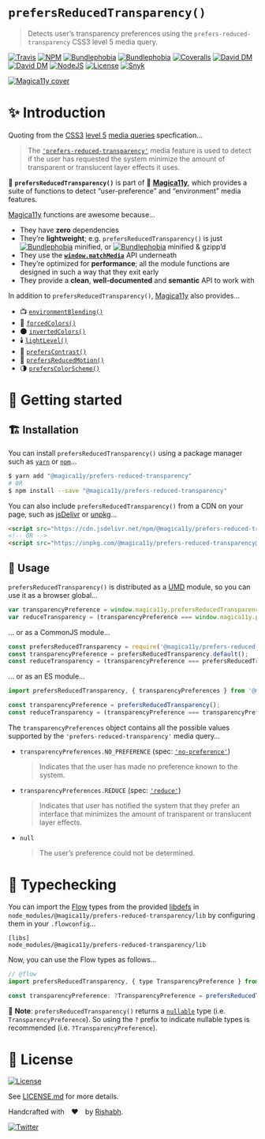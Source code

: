 `prefersReducedTransparency()`
==============================
> Detects user’s transparency preferences using the `prefers-reduced-transparency` CSS3 level 5 media query.

[![Travis](https://img.shields.io/travis/com/magica11y/prefers-reduced-transparency.svg?style=for-the-badge)](https://travis-ci.com/magica11y/prefers-reduced-transparency)
[![NPM](https://img.shields.io/npm/v/@magica11y/prefers-reduced-transparency.svg?style=for-the-badge "NPM")](https://www.npmjs.com/package/@magica11y/prefers-reduced-transparency)
[![Bundlephobia](https://img.shields.io/bundlephobia/min/@magica11y/prefers-reduced-transparency.svg?style=for-the-badge "Bundle size (minified)")](https://bundlephobia.com/result?p=@magica11y/prefers-reduced-transparency)
[![Bundlephobia](https://img.shields.io/bundlephobia/minzip/@magica11y/prefers-reduced-transparency.svg?style=for-the-badge "Bundle size (minified+gzipped)")](https://bundlephobia.com/result?p=@magica11y/prefers-reduced-transparency)
[![Coveralls](https://img.shields.io/coveralls/github/magica11y/prefers-reduced-transparency.svg?style=for-the-badge "Test coverage status")](https://coveralls.io/github/magica11y/prefers-reduced-transparency)
[![David DM](https://img.shields.io/david/magica11y/prefers-reduced-transparency.svg?style=for-the-badge "Dependencies")](https://david-dm.org/magica11y/prefers-reduced-transparency)
[![David DM](https://img.shields.io/david/dev/magica11y/prefers-reduced-transparency.svg?style=for-the-badge "Dev Dependencies")](https://david-dm.org/magica11y/prefers-reduced-transparency?type=dev)
[![NodeJS](https://img.shields.io/node/v/@magica11y/prefers-reduced-transparency.svg?style=for-the-badge "Node engine")](https://www.npmjs.com/package/@magica11y/prefers-reduced-transparency)
[![License](https://img.shields.io/github/license/magica11y/prefers-reduced-transparency.svg?style=for-the-badge "MIT license")](LICENSE.md)
[![Snyk](https://img.shields.io/snyk/vulnerabilities/github/magica11y/prefers-reduced-transparency?style=for-the-badge "Snyk vulnerabilities status")](https://snyk.io/test/github/magica11y/prefers-reduced-transparency?targetFile=package.json)

[![Magica11y cover](https://cdn.jsdelivr.net/gh/magica11y/cauldron@1.0.11/assets/Magica11y-cover.jpg "Magica11y cover")](https://magica11y.github.io)


# :sparkles: Introduction

Quoting from the [CSS3](https://developer.mozilla.org/en-US/docs/Web/CSS/CSS3) [level 5](https://www.w3.org/TR/mediaqueries-5)
[media queries](https://developer.mozilla.org/en-US/docs/Web/CSS/Media_Queries) specfication…

> The [`'prefers-reduced-transparency'`](https://www.w3.org/TR/mediaqueries-5/#prefers-reduced-transparency) media feature
> is used to detect if the user has requested the system minimize the amount of transparent or translucent layer effects it uses.

:high_brightness: **`prefersReducedTransparency()`** is part of :crystal_ball: [**Magica11y**](https://magica11y.github.io),
which provides a suite of functions to detect “user-preference” and “environment” media features.

[Magica11y](https://magica11y.github.io) functions are awesome because…
  * They have **zero** dependencies
  * They’re **lightweight**; e.g. `prefersReducedTransparency()` is just [![Bundlephobia](https://img.shields.io/bundlephobia/min/@magica11y/prefers-reduced-transparency.svg?style=flat-square&label "Bundle size (minified)")](https://bundlephobia.com/result?p=@magica11y/prefers-reduced-transparency) minified, or [![Bundlephobia](https://img.shields.io/bundlephobia/minzip/@magica11y/prefers-reduced-transparency.svg?style=flat-square&label "Bundle size (minified+gzipped)")](https://bundlephobia.com/result?p=@magica11y/prefers-reduced-transparency) minified & gzipp’d
  * They use the **[`window.matchMedia`](https://developer.mozilla.org/docs/Web/API/Window/matchMedia)** API underneath
  * They’re optimized for **performance**; all the module functions are designed in such a way that they exit early
  * They provide a **clean**, **well-documented** and **semantic** API to work with

In addition to `prefersReducedTransparency()`, [Magica11y](https://magica11y.github.io) also provides…

  * :tv: [`environmentBlending()`](https://github.com/magica11y/environment-blending)
  * :art: [`forcedColors()`](https://github.com/magica11y/forced-colors)
  * :new_moon: [`invertedColors()`](https://github.com/magica11y/inverted-colors)
  * :candle: [`lightLevel()`](https://github.com/magica11y/light-level)
  * :high_brightness: [`prefersContrast()`](https://github.com/magica11y/prefers-contrast)
  * :roller_coaster: [`prefersReducedMotion()`](https://github.com/magica11y/prefers-reduced-motion)
  * :last_quarter_moon: [`prefersColorScheme()`](https://github.com/magica11y/prefers-color-scheme)

# :rocket: Getting started

## :building_construction: Installation

You can install `prefersReducedTransparency()` using a package manager such as [`yarn`](https://yarnpkg.com/en/package/@magica11y/prefers-reduced-transparency) or [`npm`](https://www.npmjs.com/package/@magica11y/prefers-reduced-transparency)…

```sh
$ yarn add "@magica11y/prefers-reduced-transparency"
# OR
$ npm install --save "@magica11y/prefers-reduced-transparency"
```

You can also include `prefersReducedTransparency()` from a CDN on your page, such as [jsDelivr](https://www.jsdelivr.com/package/npm/@magica11y/prefers-reduced-transparency) or [unpkg](https://unpkg.com/@magica11y/prefers-reduced-transparency)…

```html
<script src="https://cdn.jsdelivr.net/npm/@magica11y/prefers-reduced-transparency@latest/dist/magica11y.prefersReducedTransparency.min.js"></script>
<!-- OR -->
<script src="https://unpkg.com/@magica11y/prefers-reduced-transparency@latest/dist/magica11y.prefersReducedTransparency.js"></script>
```

## :game_die: Usage

`prefersReducedTransparency()` is distributed as a [UMD](https://github.com/umdjs/umd) module, so you can use it as a browser global…

```js
var transparencyPreference = window.magica11y.prefersReducedTransparency.default();
var reduceTransparency = (transparencyPreference === window.magica11y.prefersReducedTransparency.transparencyPreferences.DARK);
```

… or as a CommonJS module…

```js
const prefersReducedTransparency = require('@magica11y/prefers-reduced-transparency');
const transparencyPreference = prefersReducedTransparency.default();
const reduceTransparency = (transparencyPreference === prefersReducedTransparency.transparencyPreferences.REDUCE);
```

… or as an ES module…

```js
import prefersReducedTransparency, { transparencyPreferences } from '@magica11y/prefersReducedTransparency';

const transparencyPreference = prefersReducedTransparency();
const reduceTransparency = (transparencyPreference === transparencyPreferences.REDUCE);
```

The `transparencyPreferences` object contains all the possible values supported by the `'prefers-reduced-transparency'` media query…

* `transparencyPreferences.NO_PREFERENCE` (spec: [`'no-preference'`](https://www.w3.org/TR/mediaqueries-5/#valdef-media-prefers-reduced-transparency-no-preference))
  > Indicates that the user has made no preference known to the system.
* `transparencyPreferences.REDUCE` (spec: [`'reduce'`](https://www.w3.org/TR/mediaqueries-5/#valdef-media-prefers-reduced-transparency-reduce))
  > Indicates that user has notified the system that they prefer an interface that minimizes the amount of transparent or translucent layer effects.
* `null`
  > The user’s preference could not be determined.


# :checkered_flag: Typechecking

You can import the [Flow](https://flow.org) types from the provided [libdefs](https://flow.org/en/docs/libdefs)
in `node_modules/@magica11y/prefers-reduced-transparency/lib` by configuring them in your `.flowconfig`…

```
[libs]
node_modules/@magica11y/prefers-reduced-transparency/lib
```

Now, you can use the Flow types as follows…

```js
// @flow
import prefersReducedTransparency, { type TransparencyPreference } from '@magica11y/prefers-reduced-transparency';

const transparencyPreference: ?TransparencyPreference = prefersReducedTransparency();
```

:tophat: **Note**: `prefersReducedTransparency()` returns a [`nullable`](https://flow.org/en/docs/types/primitives/#toc-null-and-void)
type (i.e. `TransparencyPreference`). So using the `?` prefix to indicate nullable types is recommended (i.e. `?TransparencyPreference`).


# :scroll: License

[![License](https://img.shields.io/github/license/magica11y/magica11y.svg?style=for-the-badge "MIT license")](LICENSE.md)

See [LICENSE.md](LICENSE.md) for more details.

Handcrafted with :heart: by [Rishabh](https://rishabh.ink).

[![Twitter](https://img.shields.io/twitter/follow/rishabh_ink.svg?style=social)](https://twitter.com/rishabh_ink)
